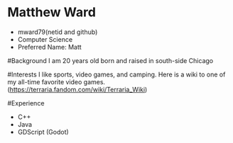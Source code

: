 # Matthew Ward

- mward79(netid and github)
- Computer Science
- Preferred Name: Matt

#Background
I am 20 years old born and raised in south-side Chicago

#Interests
I like sports, video games, and camping. Here is a wiki to one of my all-time favorite
video games. (https://terraria.fandom.com/wiki/Terraria_Wiki)

#Experience
- C++
- Java
- GDScript (Godot)


